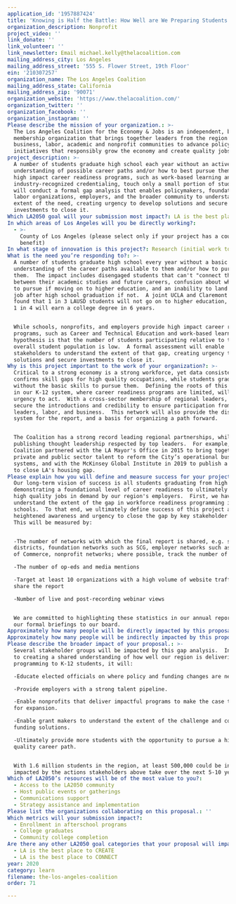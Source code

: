 ```yaml
---
application_id: '1957887424'
title: 'Knowing is Half the Battle: How Well are We Preparing Students for Careers?'
organization_description: Nonprofit
project_video: ''
link_donate: ''
link_volunteer: ''
link_newsletter: Email michael.kelly@thelacoalition.com
mailing_address_city: Los Angeles
mailing_address_street: '555 S. Flower Street, 19th Floor'
ein: '210307257'
organization_name: The Los Angeles Coalition
mailing_address_state: California
mailing_address_zip: '90071'
organization_website: 'https://www.thelacoalition.com/'
organization_twitter: ''
organization_facebook: ''
organization_instagram: ''
Please describe the mission of your organization.: >-
  The Los Angeles Coalition for the Economy & Jobs is an independent, bipartisan
  membership organization that brings together leaders from the region’s
  business, labor, academic and nonprofit communities to advance policy
  initiatives that responsibly grow the economy and create quality jobs.
project_description: >-
  A number of students graduate high school each year without an active
  understanding of possible career paths and/or how to best pursue them.  Still,
  high impact career readiness programs, such as work-based learning and
  industry-recognized credentialing, touch only a small portion of students.  We
  will conduct a formal gap analysis that enables policymakers, foundations,
  labor organizations, employers, and the broader community to understand the
  extent of the need, creating urgency to develop solutions and secure
  investments to close it.
Which LA2050 goal will your submission most impact?: LA is the best place to LEARN
In which areas of Los Angeles will you be directly working?:
  - >-
    County of Los Angeles (please select only if your project has a countywide
    benefit)
In what stage of innovation is this project?: Research (initial work to identify and understand the problem)
What is the need you’re responding to?: >-
  A number of students graduate high school every year without a basic
  understanding of the career paths available to them and/or how to pursue
  them.  The impact includes disengaged students that can't "connect the dots"
  between their academic studies and future careers, confusion about which major
  to pursue if moving on to higher education, and an inability to land a quality
  job after high school graduation if not.  A joint UCLA and Claremont study
  found that 1 in 3 LAUSD students will not go on to higher education, and only
  1 in 4 will earn a college degree in 6 years.  


  While schools, nonprofits, and employers provide high impact career readiness
  programs, such as Career and Technical Education and work-based learning, our
  hypothesis is that the number of students participating relative to the
  overall student population is low.  A formal assessment will enable
  stakeholders to understand the extent of that gap, creating urgency to develop
  solutions and secure investments to close it.
Why is this project important to the work of your organization?: >-
  Critical to a strong economy is a strong workforce, yet data consistently
  confirms skill gaps for high quality occupations, while students graduate
  without the basic skills to pursue them.  Defining the roots of this challenge
  in our K-12 system, where career readiness programs are limited, will create
  urgency to act.  With a cross-sector membership of regional leaders, we can
  secure the introductions and credibility to ensure participation from K-12
  leaders, labor, and business.  This network will also provide the distribution
  system for the report, and a basis for organizing a path forward.


  The Coalition has a strong record leading regional partnerships, while
  publishing thought leadership respected by top leaders.  For example, the
  Coalition partnered with the LA Mayor's Office in 2015 to bring together
  private and public sector talent to reform the City’s operational business
  systems, and with the McKinsey Global Institute in 2019 to publish a tool kit
  to close LA's housing gap.  
Please explain how you will define and measure success for your project.: >-
  Our long-term vision of success is all students graduating from high school
  demonstrating a foundational level of career readiness to ultimately pursue
  high quality jobs in demand by our region's employers.  First, we have to
  understand the extent of the gap in workforce readiness programming in our
  schools.  To that end, we ultimately define success of this project as a
  heightened awareness and urgency to close the gap by key stakeholder groups. 
  This will be measured by:


  -The number of networks with which the final report is shared, e.g. school
  districts, foundation networks such as SCG, employer networks such as Chambers
  of Commerce, nonprofit networks; where possible, track the number of views 

  -The number of op-eds and media mentions 

  -Target at least 10 organizations with a high volume of website traffic to
  share the report

  -Number of live and post-recording webinar views


  We are committed to highlighting these statistics in our annual report and to
  our formal briefings to our board.
Approximately how many people will be directly impacted by this proposal?: '1000'
Approximately how many people will be indirectly impacted by this proposal?: '500000'
Please describe the broader impact of your proposal.: >-
  Several stakeholder groups will be impacted by this gap analysis.  In addition
  to creating a shared understanding of how well our region is delivering
  programming to K-12 students, it will:

  -Educate elected officials on where policy and funding changes are needed.

  -Provide employers with a strong talent pipeline.

  -Enable nonprofits that deliver impactful programs to make the case to funders
  for expansion.

  -Enable grant makers to understand the extent of the challenge and commit to
  funding solutions.

  -Ultimately provide more students with the opportunity to pursue a high
  quality career path.


  With 1.6 million students in the region, at least 500,000 could be indirectly
  impacted by the actions stakeholders above take over the next 5-10 years.
Which of LA2050’s resources will be of the most value to you?:
  - Access to the LA2050 community
  - Host public events or gatherings
  - Communications support
  - Strategy assistance and implementation
Please list the organizations collaborating on this proposal.: ''
Which metrics will your submission impact?:
  - Enrollment in afterschool programs
  - College graduates
  - Community college completion
Are there any other LA2050 goal categories that your proposal will impact?:
  - LA is the best place to CREATE
  - LA is the best place to CONNECT
year: 2020
category: learn
filename: the-los-angeles-coalition
order: 71

---
```

